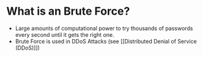 # What is an Brute Force?
* Large amounts of computational power to try thousands of passwords every second until it gets the right one.
* Brute Force is used in DDoS Attacks (see [[Distributed Denial of Service (DDoS)]])

